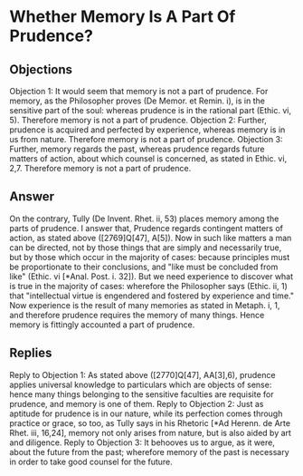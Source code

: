 # Whether Memory Is A Part Of Prudence?
## Objections
Objection 1: It would seem that memory is not a part of prudence. For memory, as the Philosopher proves (De Memor. et Remin. i), is in the sensitive part of the soul: whereas prudence is in the rational part (Ethic. vi, 5). Therefore memory is not a part of prudence.
Objection 2: Further, prudence is acquired and perfected by experience, whereas memory is in us from nature. Therefore memory is not a part of prudence.
Objection 3: Further, memory regards the past, whereas prudence regards future matters of action, about which counsel is concerned, as stated in Ethic. vi, 2,7. Therefore memory is not a part of prudence.
## Answer
On the contrary, Tully (De Invent. Rhet. ii, 53) places memory among the parts of prudence.
I answer that, Prudence regards contingent matters of action, as stated above ([2769]Q[47], A[5]). Now in such like matters a man can be directed, not by those things that are simply and necessarily true, but by those which occur in the majority of cases: because principles must be proportionate to their conclusions, and "like must be concluded from like" (Ethic. vi [*Anal. Post. i. 32]). But we need experience to discover what is true in the majority of cases: wherefore the Philosopher says (Ethic. ii, 1) that "intellectual virtue is engendered and fostered by experience and time." Now experience is the result of many memories as stated in Metaph. i, 1, and therefore prudence requires the memory of many things. Hence memory is fittingly accounted a part of prudence.
## Replies
Reply to Objection 1: As stated above ([2770]Q[47], AA[3],6), prudence applies universal knowledge to particulars which are objects of sense: hence many things belonging to the sensitive faculties are requisite for prudence, and memory is one of them.
Reply to Objection 2: Just as aptitude for prudence is in our nature, while its perfection comes through practice or grace, so too, as Tully says in his Rhetoric [*Ad Herenn. de Arte Rhet. iii, 16,24], memory not only arises from nature, but is also aided by art and diligence.
Reply to Objection 3: It behooves us to argue, as it were, about the future from the past; wherefore memory of the past is necessary in order to take good counsel for the future.